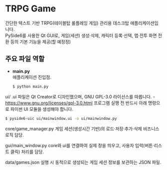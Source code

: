 # TRPG Game

간단한 텍스트 기반 TRPG(테이블탑 롤플레잉 게임) 관리용 데스크탑 애플리케이션입니다.  
PySide6를 사용한 Qt GUI로, 게임(세션) 생성·삭제, 캐릭터 등록·선택, 맵·전투 화면 전환 등의 기본 기능을 제공(할 예정정)

## 주요 파일 역할

- **main.py**  
  애플리케이션 진입점.
  
  ```bash
  $ python main.py
  ```
ui/
.ui 파일은 Qt Creator로 디자인했으며, GNU GPL-3.0 라이선스를 따릅니다. - https://www.gnu.org/licenses/gpl-3.0.html
프로그램 실행 전 반드시 아래 명령으로 파이썬 UI 모듈을 생성해야 합니다.

  ```bash
$ pyside6-uic ui/mainwindow.ui -o ui/mainwindow.py
```

core/game_manager.py
게임 세션(생성시간 기반)의 로드·저장·추가·삭제 비즈니스 로직 담당.

gui/main_window.py
core와 ui를 연결하여 실제 창을 띄우고, 사용자 입력(버튼·리스트 클릭) 처리를 담당.

data/games.json
실행 시 동적으로 생성되는 게임 세션 정보를 보관하는 JSON 파일.

